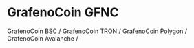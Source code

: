 # GrafenoCoin GFNC
GrafenoCoin BSC /
GrafenoCoin TRON /
GrafenoCoin Polygon /
GrafenoCoin Avalanche /
